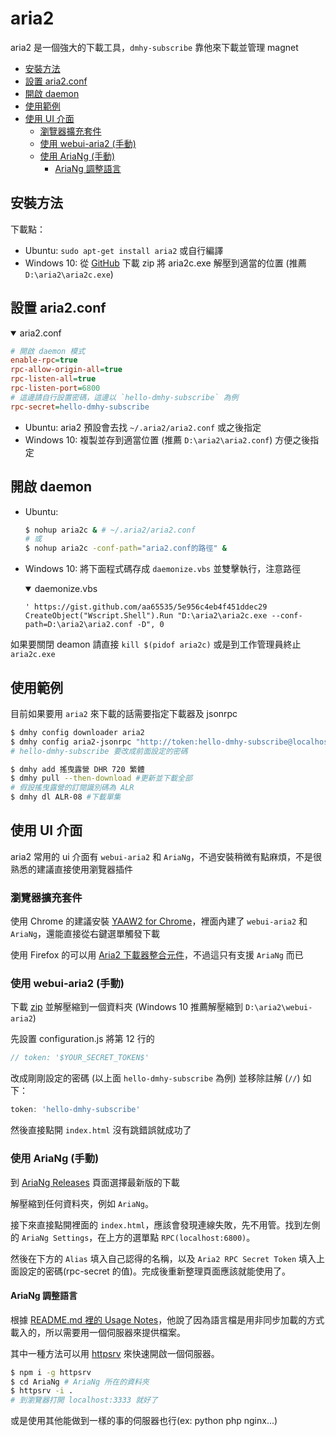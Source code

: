 # aria2

aria2 是一個強大的下載工具，`dmhy-subscribe` 靠他來下載並管理 magnet

- [安裝方法](#安裝方法)
- [設置 aria2.conf](#設置-aria2conf)
- [開啟 daemon](#開啟-daemon)
- [使用範例](#使用範例)
- [使用 UI 介面](#使用-ui-介面)
  - [瀏覽器擴充套件](#瀏覽器擴充套件)
  - [使用 webui-aria2 (手動)](#使用-webui-aria2-手動)
  - [使用 AriaNg (手動)](#使用-ariang-手動)
    - [AriaNg 調整語言](#ariang-調整語言)

## 安裝方法

下載點：

- Ubuntu: `sudo apt-get install aria2` 或自行編譯
- Windows 10: 從 [GitHub](https://github.com/aria2/aria2/releases/latest) 下載 zip 將 aria2c.exe 解壓到適當的位置 (推薦 `D:\aria2\aria2c.exe`)

## 設置 aria2.conf

<details open>
  <summary>aria2.conf</summary>
  <p>

  ```ini
  # 開啟 daemon 模式
  enable-rpc=true
  rpc-allow-origin-all=true
  rpc-listen-all=true
  rpc-listen-port=6800
  # 這邊請自行設置密碼，這邊以 `hello-dmhy-subscribe` 為例
  rpc-secret=hello-dmhy-subscribe
  ```

  </p>

</details>

- Ubuntu: aria2 預設會去找 `~/.aria2/aria2.conf` 或之後指定
- Windows 10: 複製並存到適當位置 (推薦 `D:\aria2\aria2.conf`) 方便之後指定

## 開啟 daemon

- Ubuntu:

  ```bash
  $ nohup aria2c & # ~/.aria2/aria2.conf
  # 或
  $ nohup aria2c -conf-path="aria2.conf的路徑" &
  ```

- Windows 10: 將下面程式碼存成 `daemonize.vbs` 並雙擊執行，注意路徑
  <details open>
    <summary>daemonize.vbs</summary>
    <p>

    ```vbs
    ' https://gist.github.com/aa65535/5e956c4eb4f451ddec29
    CreateObject("Wscript.Shell").Run "D:\aria2\aria2c.exe --conf-path=D:\aria2\aria2.conf -D", 0
    ```

    </p>
  </details>

如果要關閉 deamon 請直接 `kill $(pidof aria2c)` 或是到工作管理員終止 `aria2c.exe`

## 使用範例

目前如果要用 `aria2` 來下載的話需要指定下載器及 jsonrpc

```bash
$ dmhy config downloader aria2
$ dmhy config aria2-jsonrpc "http://token:hello-dmhy-subscribe@localhost:6800/jsonrpc"
# hello-dmhy-subscribe 要改成前面設定的密碼
```

```bash
$ dmhy add 搖曳露營 DHR 720 繁體
$ dmhy pull --then-download #更新並下載全部
# 假設搖曳露營的訂閱識別碼為 ALR
$ dmhy dl ALR-08 #下載單集
```

## 使用 UI 介面

aria2 常用的 ui 介面有 `webui-aria2` 和 `AriaNg`，不過安裝稍微有點麻煩，不是很熟悉的建議直接使用瀏覽器插件

### 瀏覽器擴充套件

使用 Chrome 的建議安裝 [YAAW2 for Chrome](https://chrome.google.com/webstore/detail/yaaw2-for-chrome/mpkodccbngfoacfalldjimigbofkhgjn)，裡面內建了 `webui-aria2` 和 `AriaNg`，還能直接從右鍵選單觸發下載

使用 Firefox 的可以用 [Aria2 下載器整合元件](https://addons.mozilla.org/zh-TW/firefox/addon/aria2-integration/)，不過這只有支援 `AriaNg` 而已

### 使用 webui-aria2 (手動)

下載 [zip](https://github.com/ziahamza/webui-aria2/archive/master.zip) 並解壓縮到一個資料夾 (Windows 10 推薦解壓縮到 `D:\aria2\webui-aria2`)

先設置 configuration.js 將第 12 行的

```js
// token: '$YOUR_SECRET_TOKEN$'
```

改成剛剛設定的密碼 (以上面 `hello-dmhy-subscribe` 為例) 並移除註解 (`//`) 如下：

```js
token: 'hello-dmhy-subscribe'
```

然後直接點開 `index.html` 沒有跳錯誤就成功了

### 使用 AriaNg (手動)

到 [AriaNg Releases](https://github.com/mayswind/AriaNg/releases) 頁面選擇最新版的下載

解壓縮到任何資料夾，例如 `AriaNg`。

接下來直接點開裡面的 `index.html`，應該會發現連線失敗，先不用管。找到左側的 `AriaNg Settings`，在上方的選單點 `RPC(localhost:6800)`。

然後在下方的 `Alias` 填入自己認得的名稱，以及 `Aria2 RPC Secret Token` 填入上面設定的密碼(rpc-secret 的值)。完成後重新整理頁面應該就能使用了。

#### AriaNg 調整語言

根據 [README.md 裡的 Usage Notes](https://github.com/mayswind/AriaNg#usage-notes)，他說了因為語言檔是用非同步加載的方式載入的，所以需要用一個伺服器來提供檔案。

其中一種方法可以用 [httpsrv](https://github.com/maple3142/httpsrv) 來快速開啟一個伺服器。

```bash
$ npm i -g httpsrv
$ cd AriaNg # AriaNg 所在的資料夾
$ httpsrv -i .
# 到瀏覽器打開 localhost:3333 就好了
```

或是使用其他能做到一樣的事的伺服器也行(ex: python php nginx...)

<!-- cSpell:ignore webui nohup Wscript deamon YAAW2 httpsrv pidof -->
